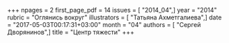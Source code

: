 +++
npages = 2
first_page_pdf = 14
issues = [ "2014_04",]
year = "2014"
rubric = "Оглянись вокруг"
illustrators = [ "Татьяна Ахметгалиева",]
date = "2017-05-03T00:17:31+03:00"
month = "04"
authors = [ "Сергей Дворянинов",]
title = "Центр тяжести"
+++
